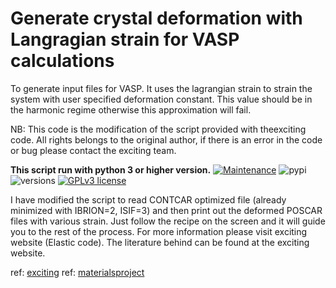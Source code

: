# Generate crystal deformation with Langragian strain for VASP calculations
To generate input files for VASP. It uses the lagrangian strain to strain the system with user specified deformation constant. This value should be in the harmonic regime otherwise this approximation will fail.

NB: This code is the modification of the script provided with theexciting code. All rights belongs to the original author,
if there is an error in the code or bug please contact the exciting team.

**This script run with python 3 or higher version.**
[![Maintenance](https://img.shields.io/badge/Maintained%3F-yes-green.svg)](https://GitHub.com/Naereen/StrapDown.js/graphs/commit-activity)
![pypi](https://img.shields.io/pypi/v/pybadges.svg)
![versions](https://img.shields.io/pypi/pyversions/pybadges.svg)
[![GPLv3 license](https://img.shields.io/badge/License-GPLv3-blue.svg)](http://perso.crans.org/besson/LICENSE.html)

I have modified the script to read CONTCAR optimized file (already minimized with IBRION=2, ISIF=3) and then print out the deformed POSCAR files with various strain.
Just follow the recipe on the screen and it will guide you to the rest of the process. For more information please visit exciting website (Elastic code).
The literature behind can be found at the exciting website.


ref: [exciting](http://exciting-code.org/nitrogen-energy-vs-strain-calculations)
ref: [materialsproject](https://wiki.materialsproject.org/Elasticity_calculations)
